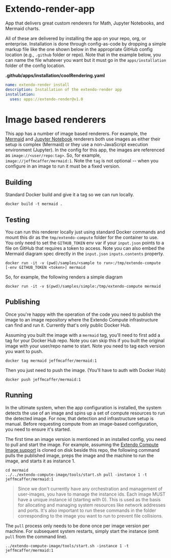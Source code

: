 # Extendo-render-app

App that delivers great custom renderers for Math, Jupyter Notebooks, and Mermaid charts.

All of these are delivered by installing the app on your repo, org, or enterprise. Installation is done through
config-as-code by dropping a simple markup file like the one shown below in the appropriate GitHub config location
(e.g., `.github` folder or repo). Note that in the example below, you can name the file whatever you want but it 
must go in the `apps/installation` folder of the config location. 

**.github/apps/installation/coolRendering.yaml**
```yaml
name: extendo-render install
description: Installation of the extendo-render app
installation:
  uses: apps://extendo-render@v1.0
```

# Image based renderers

This app has a number of image based renderers. For example, the [Mermaid](https://mermaid-js.github.io/mermaid/#/) and [Jupyter Notebook]() renderers both use images as either their setup is complex (Mermaid) or they use a non-JavaScript execution environment (Jupyter). In the config for this app, the images are referenced as `image://<user/repo:tag>`. So, for example, `image://jeffmcaffer/mermaid:1`. Note the `tag` is not optional -- when you configure in an image to run it must be a fixed version.

## Building

Standard Docker build and give it a tag so we can run locally. 

```shell
docker build -t mermaid . 
```

## Testing

You can run this renderer locally just using standard Docker commands and mount this dir as the `tmp/extendo-compute` folder for the container to use. You only need to set the `GITHUB_TOKEN` env var if your `input.json` points to a file on GitHub that requires a token to access. Note you can also embed the Mermaid diagram spec directly in the `input.json` `inputs.contents` property. 

```shell
docker run -it -v (pwd)/samples/<sample to run>:/tmp/extendo-compute [-env GITHUB_TOKEN <token>] mermaid
```

So, for example, the following renders a simple diagram

```shell
docker run -it -v $(pwd)/samples/simple:/tmp/extendo-compute mermaid
```

## Publishing
Once you're happy with the operation of the code you need to publish the image to an image repository where the Extendo Compute infrastructure can find and run it. Currently that's only public Docker Hub.

Assuming you built the image with a `mermaid` tag, you'll need to first add a tag for your Docker Hub repo. Note you can skip this if you built the original image with your user/repo name to start. Note you need to tag each version you want to push.

```shell
docker tag mermaid jeffmcaffer/mermaid:1
```

Then you just need to push the image. (You'll have to auth with Docker Hub)

```shell
docker push jeffmcaffer/mermaid:1
```

## Running

In the ultimate system, when the app configuration is installed, the system detects the use of an image and spins up a set of compute resources to run the detected image. For now, that detection and infrastructure setup is manual. Before requesting compute from an image-based configuration, you need to ensure it's started. 

The first time an image version is mentioned in an installed config, you need to pull and start the image. For example, assuming the [Extendo Compute Image support](https://github.com/github/extendo-compute-image) is cloned on disk beside this repo, the following command pulls the published image, preps the image and the machine to run the image, and starts it as instance 1. 

```shell
cd mermaid
../../extendo-compute-image/tools/start.sh pull -instance 1 -t jeffmcaffer/mermaid:1
```

> Since we don't currently have any orchestration and management of user-images, you have to manage the instance ids. Each image MUST have a unique instance id (starting with 0). This is used as the basis for allocating and managing system resources like network addresses and ports. It's also important to run these commands in the folder corresponding to the image you want to run to prevent file collisions.

The `pull` process only needs to be done once per image version per machine. For subsequent system restarts, simply start the instance (omit `pull` from the command line).

```shell
../extendo-compute-image/tools/start.sh -instance 1 -t jeffmcaffer/mermaid:1
```



